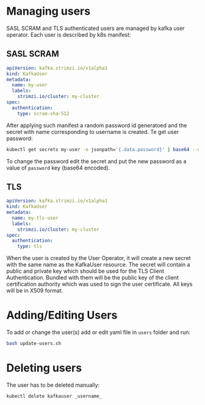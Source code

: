 # Managing users

SASL SCRAM and TLS authenticated users are managed by kafka user operator. Each user is described by k8s manifest:

## SASL SCRAM

```yaml
apiVersion: kafka.strimzi.io/v1alpha1
kind: KafkaUser
metadata:
  name: my-user
  labels:
    strimzi.io/cluster: my-cluster
spec:
  authentication:
    type: scram-sha-512
```
After applying such manifest a random password id generatoed and the secret with name corresponding to username is created.
Te get user password:
```bash
kubectl get secrets my-user -o jsonpath='{.data.password}' | base64 --decode
``` 

To change the password edit the secret and put the new password as a value of `password` key (base64 encoded).

## TLS
```yaml
apiVersion: kafka.strimzi.io/v1alpha1
kind: KafkaUser
metadata:
  name: my-tls-user
  labels:
    strimzi.io/cluster: my-cluster
spec:
  authentication:
    type: tls
```

When the user is created by the User Operator, it will create a new secret with the same name as the KafkaUser resource. The secret will contain a public and private key which should be used for the TLS Client Authentication. Bundled with them will be the public key of the client certification authority which was used to sign the user certificate. All keys will be in X509 format.

# Adding/Editing Users

To add or change the user(s) add or edit yaml file in `users` folder and run:
```bash
bash update-users.sh
```

# Deleting users

The user has to be deleted manually:
```bash
kubectl delete kafkauser _username_
```